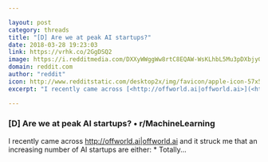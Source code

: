 ```yaml
---

layout: post
category: threads
title: "[D] Are we at peak AI startups?"
date: 2018-03-28 19:23:03
link: https://vrhk.co/2GgDSQ2
image: https://i.redditmedia.com/DXXyWWggWw8rtC8EQAW-WsKLhbL5Mu3pDXbjyGmdofI.jpg?w=216&s=6246fc44a433a6508e67de103c07e8fc
domain: reddit.com
author: "reddit"
icon: http://www.redditstatic.com/desktop2x/img/favicon/apple-icon-57x57.png
excerpt: "I recently came across [<http://offworld.ai|offworld.ai>](<https://www.offworld.ai/>) and it struck me that an increasing number of AI startups are either: * Totally..."

---
```


### [D] Are we at peak AI startups? • r/MachineLearning

I recently came across [<http://offworld.ai|offworld.ai>](<https://www.offworld.ai/>) and it struck me that an increasing number of AI startups are either: * Totally...